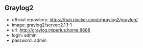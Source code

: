 Graylog2
--------

- official repository: https://hub.docker.com/r/graylog2/graylog/
- image: graylog2/server:2.1.1-1
- url: http://graylog.imperius.home:8888
- login: admin
- password: admin
